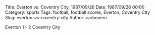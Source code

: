 Title: Everton vs. Coventry City, 1987/09/26
Date: 1987/09/26 00:00
Category: sports
Tags: football, football scores, Everton, Coventry City
Slug: everton-vs-coventry-city
Author: carbonero


Everton 1 - 2 Coventry City
